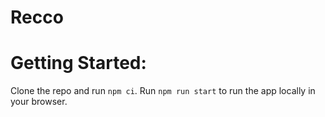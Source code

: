 # Recco

# Getting Started:

Clone the repo and run `npm ci`. Run `npm run start` to run the app locally in your browser.

